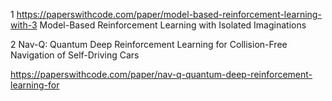 1  https://paperswithcode.com/paper/model-based-reinforcement-learning-with-3
Model-Based Reinforcement Learning with Isolated Imaginations

2 Nav-Q: Quantum Deep Reinforcement Learning for Collision-Free Navigation of Self-Driving Cars

https://paperswithcode.com/paper/nav-q-quantum-deep-reinforcement-learning-for
